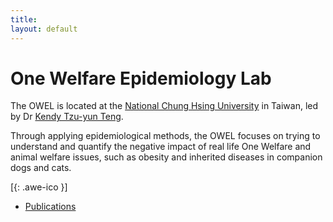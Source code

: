 ```yaml
---
title:
layout: default
---
```


# One Welfare Epidemiology Lab

The OWEL is located at the [National Chung Hsing University](http://www.vm.nchu.edu.tw) in Taiwan, led by Dr [Kendy Tzu-yun Teng](https://scholar.google.com/citations?user=FO4xM_oAAAAJ&hl=en).

Through applying epidemiological methods, the OWEL focuses on trying to understand and quantify the negative impact of real life One Welfare and animal welfare issues, such as obesity and inherited diseases in companion dogs and cats. 

[[<i class="fa fa-envelope-o"></i>](mailto:kendy.t.teng@gmail.com){: .awe-ico }]


* [Publications](/publications/)        

